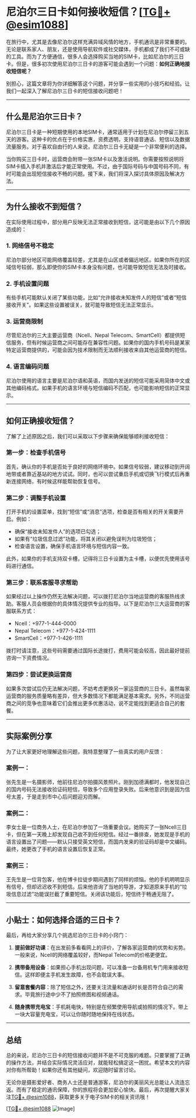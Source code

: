# 尼泊尔三日卡如何接收短信？[[TG💪+ @esim1088](https://t.me/s/esim1088)]

在旅行中，尤其是去像尼泊尔这样充满异域风情的地方，手机通讯是非常重要的。无论是联系家人、朋友，还是使用导航软件或社交媒体，手机都成了我们不可或缺的工具。而为了方便通信，很多人会选择购买当地的SIM卡，比如尼泊尔的三日卡。但是，很多初次使用尼泊尔三日卡的游客可能会遇到一个问题：**如何正确地接收短信呢？**

别担心，这篇文章将为你详细解答这个问题，并分享一些实用的小技巧和经验。让我们一起深入了解尼泊尔三日卡的短信接收问题吧！

---

## 什么是尼泊尔三日卡？

尼泊尔三日卡是一种短期使用的本地SIM卡，通常适用于计划在尼泊尔停留三到五天的游客。这种卡的优点在于价格实惠，资费透明，支持语音通话、短信以及数据流量服务。对于喜欢自由行的人来说，尼泊尔三日卡无疑是一个非常便利的选择。

当你购买三日卡时，运营商会附带一张SIM卡以及激活说明。你需要按照说明将SIM卡插入手机并激活后才能正常使用。不过，由于国际号码与中国号码不同，有时可能会出现短信接收不畅的问题。接下来，我们将深入探讨具体原因及解决方法。

---

## 为什么接收不到短信？

在实际使用过程中，部分用户反映无法正常接收到短信，这可能是由以下几个原因造成的：

### 1. **网络信号不稳定**
尼泊尔部分地区可能网络覆盖较差，尤其是在山区或者偏远地区。如果你所在的区域信号较弱，那么即使你的SIM卡本身没有问题，也可能导致短信无法及时接收。

### 2. **手机设置问题**
有些手机可能默认关闭了某些功能，比如“允许接收未知发件人的短信”或者“短信接收开关”。如果这些设置被误关，就可能导致短信无法正常显示。

### 3. **运营商限制**
尽管尼泊尔的三大主要运营商（Ncell、Nepal Telecom、SmartCell）都提供短信服务，但有时候运营商之间可能存在兼容性问题。如果你的国内手机号码是某家特定运营商提供的，可能会因为技术限制而无法顺利接收来自其他运营商的短信。

### 4. **语言编码问题**
尼泊尔使用的语言主要是尼泊尔语和英语，而国内发送的短信可能采用简体中文或其他编码格式。如果手机的语言环境与短信编码不匹配，也可能影响短信的正常显示。

---

## 如何正确接收短信？

了解了上述原因之后，我们可以采取以下步骤来确保能够顺利接收短信：

### **第一步：检查手机信号**
首先，确认你的手机是否处于良好的网络环境中。如果信号较弱，建议移动到开阔地带或者靠近基站的地方试试。同时，也可以尝试重启手机或切换飞行模式后再重新连接网络，有时候这样能帮助恢复信号。

### **第二步：调整手机设置**
打开手机的设置菜单，找到“短信”或“消息”选项，检查是否有相关的开关需要开启。例如：
- 确保“接收未知发件人”的选项已勾选；
- 如果有“垃圾信息过滤”功能，将其关闭以避免误判为垃圾短信；
- 检查语言设置，确保手机语言环境与短信内容一致。

此外，如果你的手机支持双卡槽，记得将三日卡设置为主卡槽，以便优先使用该号码进行通信。

### **第三步：联系客服寻求帮助**
如果经过以上操作仍然无法解决问题，可以拨打尼泊尔当地运营商的客服热线求助。客服人员会根据你的具体情况提供专业的指导。以下是尼泊尔三大运营商的客服联系方式：
- Ncell：+977-1-444-0000
- Nepal Telecom：+977-1-424-1111
- SmartCell：+977-1-426-1111

拨打时请注意，这些号码需要通过国际长途拨打，费用可能会较高，因此最好提前咨询一下资费情况。

### **第四步：尝试更换运营商**
如果多次尝试后仍无法解决问题，不妨考虑更换另一家运营商的三日卡。虽然每家运营商的服务质量略有差异，但大多数情况下都能满足基本需求。另外，不同运营商之间的竞争也意味着它们会推出更多优惠活动，说不定能找到更适合自己的套餐。

---

## 实际案例分享

为了让大家更好地理解这些问题，我特意整理了一些真实的用户反馈：

### 案例一：
张先生是一名摄影师，他前往尼泊尔拍摄风景照片。刚到加德满都时，他发现自己的国内号码无法接收验证码短信，导致多个应用登录失败。后来他意识到是因为信号太差，于是走到市中心后问题迎刃而解。

### 案例二：
李女士是一位商务人士，在尼泊尔参加了一场重要会议。她购买了一张Ncell三日卡，但在第一天晚上却发现自己收不到任何短信。经过一番排查，她发现是手机的语言设置出了问题——默认只接受英文短信，而国内发来的验证码却是中文编码。最终，她更改了手机的语言设置后恢复正常。

### 案例三：
王先生是一位背包客，他在博卡拉徒步期间遇到了同样的烦恼。他的手机明明显示有信号，但却迟迟收不到短信。后来他咨询了当地的导游，才知道原来手机的“垃圾信息过滤”功能误拦截了重要短信。关闭该功能后，短信终于畅通无阻了。

---

## 小贴士：如何选择合适的三日卡？

最后，再给大家分享几个挑选尼泊尔三日卡的小窍门：

1. **提前做好功课**：在出发前多看看网上的评价，了解各家运营商的优势和劣势。一般来说，Ncell的网络覆盖较好，而Nepal Telecom的价格更便宜。
   
2. **携带备用设备**：如果担心手机出现问题，可以准备一台备用机专门用来接收短信。这样即便主手机发生故障，也不会耽误大事。

3. **留意套餐内容**：除了短信之外，还要关注流量和通话时长是否符合自己的需求。毕竟旅行途中少不了拍照修图和视频通话。

4. **随身携带充电宝**：手机耗电快，特别是在频繁使用导航或拍照的情况下。带上一块大容量充电宝，可以让你随时随地保持在线状态。

---

## 总结

总的来说，尼泊尔三日卡的短信接收问题并不是不可克服的难题。只要掌握了正确的操作方法，并结合实际情况灵活应对，就能轻松搞定这一困扰。希望本文的内容对你有所帮助！如果你还有其他疑问，欢迎随时留言讨论。

无论你是摄影爱好者、商务人士还是普通游客，尼泊尔的美丽风光总能让人流连忘返。而有了稳定的通讯保障，你的旅程将会更加安心愉快。最后，再次提醒大家关注[TG💪+ @esim1088](https://t.me/s/esim1088)，获取更多关于电子SIM卡的相关资讯哦！

[[TG💪+ @esim1088](https://t.me/s/esim1088) ![Image](https://i.postimg.cc/4NQfJmqS/Snipaste-2025-05-13-00-14-12.png)]